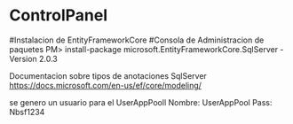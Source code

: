 # ControlPanel

#Instalacion de EntityFrameworkCore
#Consola de Administracion de paquetes
PM> install-package microsoft.EntityFrameworkCore.SqlServer -Version 2.0.3

Documentacion sobre tipos de anotaciones SqlServer
https://docs.microsoft.com/en-us/ef/core/modeling/


se genero un usuario para el UserAppPooll
Nombre: UserAppPool
Pass: Nbsf1234

